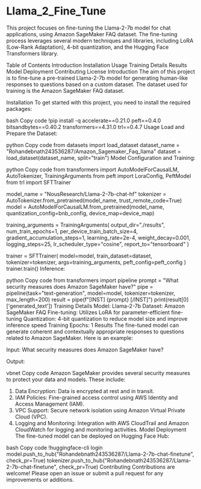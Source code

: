 # Llama_2_Fine_Tune

This project focuses on fine-tuning the Llama-2-7b model for chat applications, using Amazon SageMaker FAQ dataset. The fine-tuning process leverages several modern techniques and libraries, including LoRA (Low-Rank Adaptation), 4-bit quantization, and the Hugging Face Transformers library.

Table of Contents
Introduction
Installation
Usage
Training Details
Results
Model Deployment
Contributing
License
Introduction
The aim of this project is to fine-tune a pre-trained Llama-2-7b model for generating human-like responses to questions based on a custom dataset. The dataset used for training is the Amazon SageMaker FAQ dataset.

Installation
To get started with this project, you need to install the required packages:

bash
Copy code
!pip install -q accelerate==0.21.0 peft==0.4.0 bitsandbytes==0.40.2 transformers==4.31.0 trl==0.4.7
Usage
Load and Prepare the Dataset:

python
Copy code
from datasets import load_dataset
dataset_name = "Rohandebnath243536287/Amazon_Sagemaker_Faq_llama"
dataset = load_dataset(dataset_name, split="train")
Model Configuration and Training:

python
Copy code
from transformers import AutoModelForCausalLM, AutoTokenizer, TrainingArguments
from peft import LoraConfig, PeftModel
from trl import SFTTrainer

model_name = "NousResearch/Llama-2-7b-chat-hf"
tokenizer = AutoTokenizer.from_pretrained(model_name, trust_remote_code=True)
model = AutoModelForCausalLM.from_pretrained(model_name, quantization_config=bnb_config, device_map=device_map)

training_arguments = TrainingArguments(
    output_dir="./results",
    num_train_epochs=1,
    per_device_train_batch_size=4,
    gradient_accumulation_steps=1,
    learning_rate=2e-4,
    weight_decay=0.001,
    logging_steps=25,
    lr_scheduler_type="cosine",
    report_to="tensorboard"
)

trainer = SFTTrainer(
    model=model,
    train_dataset=dataset,
    tokenizer=tokenizer,
    args=training_arguments,
    peft_config=peft_config
)
trainer.train()
Inference:

python
Copy code
from transformers import pipeline
prompt = "What security measures does Amazon SageMaker have?"
pipe = pipeline(task="text-generation", model=model, tokenizer=tokenizer, max_length=200)
result = pipe(f"[INST] {prompt} [/INST]")
print(result[0]['generated_text'])
Training Details
Model: Llama-2-7b
Dataset: Amazon SageMaker FAQ
Fine-tuning: Utilizes LoRA for parameter-efficient fine-tuning
Quantization: 4-bit quantization to reduce model size and improve inference speed
Training Epochs: 1
Results
The fine-tuned model can generate coherent and contextually appropriate responses to questions related to Amazon SageMaker. Here is an example:

Input: What security measures does Amazon SageMaker have?

Output:

vbnet
Copy code
Amazon SageMaker provides several security measures to protect your data and models. These include:
1. Data Encryption: Data is encrypted at rest and in transit.
2. IAM Policies: Fine-grained access control using AWS Identity and Access Management (IAM).
3. VPC Support: Secure network isolation using Amazon Virtual Private Cloud (VPC).
4. Logging and Monitoring: Integration with AWS CloudTrail and Amazon CloudWatch for logging and monitoring activities.
Model Deployment
The fine-tuned model can be deployed on Hugging Face Hub:

bash
Copy code
!huggingface-cli login
model.push_to_hub("Rohandebnath243536287/Llama-2-7b-chat-finetune", check_pr=True)
tokenizer.push_to_hub("Rohandebnath243536287/Llama-2-7b-chat-finetune", check_pr=True)
Contributing
Contributions are welcome! Please open an issue or submit a pull request for any improvements or additions.
